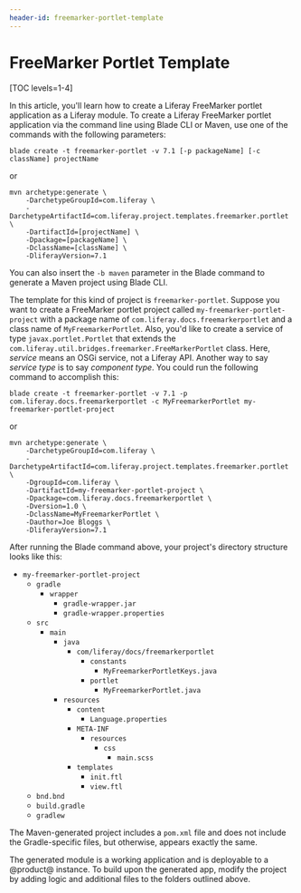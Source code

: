 ```yaml
---
header-id: freemarker-portlet-template
---
```


# FreeMarker Portlet Template

[TOC levels=1-4]

In this article, you'll learn how to create a Liferay FreeMarker portlet
application as a Liferay module. To create a Liferay FreeMarker portlet
application via the command line using Blade CLI or Maven, use one of the
commands with the following parameters:

    blade create -t freemarker-portlet -v 7.1 [-p packageName] [-c className] projectName

or

    mvn archetype:generate \
        -DarchetypeGroupId=com.liferay \
        -DarchetypeArtifactId=com.liferay.project.templates.freemarker.portlet \
        -DartifactId=[projectName] \
        -Dpackage=[packageName] \
        -DclassName=[className] \
        -DliferayVersion=7.1

You can also insert the `-b maven` parameter in the Blade command to generate a
Maven project using Blade CLI.

The template for this kind of project is `freemarker-portlet`. Suppose you want
to create a FreeMarker portlet project called `my-freemarker-portlet-project`
with a package name of `com.liferay.docs.freemarkerportlet` and a class name of
`MyFreemarkerPortlet`. Also, you'd like to create a service of type
`javax.portlet.Portlet` that extends the
`com.liferay.util.bridges.freemarker.FreeMarkerPortlet` class. Here, *service*
means an OSGi service, not a Liferay API. Another way to say *service type* is
to say *component type*. You could run the following command to accomplish this:

    blade create -t freemarker-portlet -v 7.1 -p com.liferay.docs.freemarkerportlet -c MyFreemarkerPortlet my-freemarker-portlet-project

or

    mvn archetype:generate \
        -DarchetypeGroupId=com.liferay \
        -DarchetypeArtifactId=com.liferay.project.templates.freemarker.portlet \
        -DgroupId=com.liferay \
        -DartifactId=my-freemarker-portlet-project \
        -Dpackage=com.liferay.docs.freemarkerportlet \
        -Dversion=1.0 \
        -DclassName=MyFreemarkerPortlet \
        -Dauthor=Joe Bloggs \
        -DliferayVersion=7.1

After running the Blade command above, your project's directory structure looks
like this:

- `my-freemarker-portlet-project`
    - `gradle`
        - `wrapper`
            - `gradle-wrapper.jar`
            - `gradle-wrapper.properties`
    - `src`
        - `main`
            - `java`
                - `com/liferay/docs/freemarkerportlet`
                    - `constants`
                        - `MyFreemarkerPortletKeys.java`
                    - `portlet`
                        - `MyFreemarkerPortlet.java`
            - `resources`
                - `content`
                    - `Language.properties`
                - `META-INF`
                    - `resources`
                        - `css`
                            - `main.scss`
                - `templates`
                    - `init.ftl`
                    - `view.ftl`
    - `bnd.bnd`
    - `build.gradle`
    - `gradlew`

The Maven-generated project includes a `pom.xml` file and does not include the
Gradle-specific files, but otherwise, appears exactly the same.

The generated module is a working application and is deployable to a @product@
instance. To build upon the generated app, modify the project by adding logic
and additional files to the folders outlined above.
